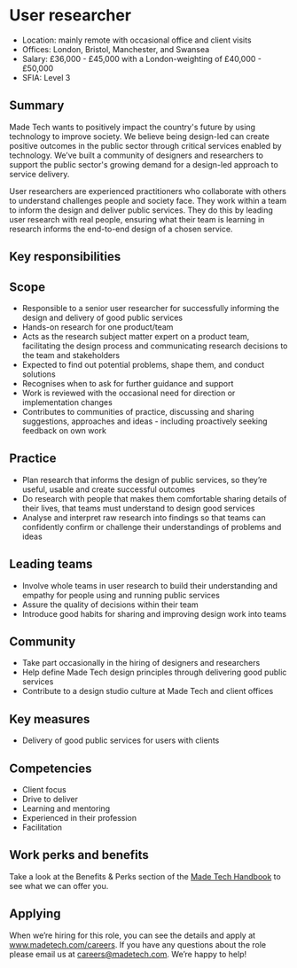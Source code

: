 # User researcher

- Location: mainly remote with occasional office and client visits
- Offices: London, Bristol, Manchester, and Swansea
- Salary: £36,000 - £45,000 with a London-weighting of £40,000 - £50,000
- SFIA: Level 3

## Summary

Made Tech wants to positively impact the country's future by using technology to improve society. We believe being design-led can create positive outcomes in the public sector through critical services enabled by technology. We’ve built a community of designers and researchers to support the public sector's growing demand for a design-led approach to service delivery.

User researchers are experienced practitioners who collaborate with others to understand challenges people and society face. They work within a team to inform the design and deliver public services. They do this by leading user research with real people, ensuring what their team is learning in research informs the end-to-end design of a chosen service.

## Key responsibilities

## Scope

- Responsible to a senior user researcher for successfully informing the design and delivery of good public services
- Hands-on research for one product/team
- Acts as the research subject matter expert on a product team, facilitating the design process and communicating research decisions to the team and stakeholders
- Expected to find out potential problems, shape them, and conduct solutions
- Recognises when to ask for further guidance and support
- Work is reviewed with the occasional need for direction or implementation changes
- Contributes to communities of practice, discussing and sharing suggestions, approaches and ideas - including proactively seeking feedback on own work

## Practice

- Plan research that informs the design of public services, so they’re useful, usable and create successful outcomes
- Do research with people that makes them comfortable sharing details of their lives, that teams must understand to design good services
- Analyse and interpret raw research into findings so that teams can confidently confirm or challenge their understandings of problems and ideas

## Leading teams

- Involve whole teams in user research to build their understanding and empathy for people using and running public services
- Assure the quality of decisions within their team
- Introduce good habits for sharing and improving design work into teams

## Community

- Take part occasionally in the hiring of designers and researchers
- Help define Made Tech design principles through delivering good public services
- Contribute to a design studio culture at Made Tech and client offices

## Key measures

- Delivery of good public services for users with clients

## Competencies

- Client focus
- Drive to deliver
- Learning and mentoring
- Experienced in their profession
- Facilitation

## Work perks and benefits

Take a look at the Benefits & Perks section of the [Made Tech Handbook](https://github.com/madetech/handbook) to see what we can offer you. 

## Applying

When we’re hiring for this role, you can see the details and apply at www.madetech.com/careers. If you have any questions about the role please email us at [careers@madetech.com](mailto:careers@madetech.com). We’re happy to help!
